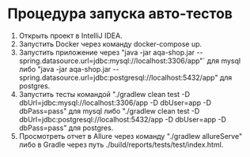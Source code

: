 # Процедура запуска авто-тестов

1. Открыть проект в IntelliJ IDEA.
2. Запустить Docker через команду docker-compose up.
3. Запустить приложение через "java -jar aqa-shop.jar --spring.datasource.url=jdbc:mysql://localhost:3306/app"` для mysql либо 
"java -jar aqa-shop.jar --spring.datasource.url=jdbc:postgresql://localhost:5432/app" для postgres.
4. Запустить тесты командой "./gradlew clean test -D dbUrl=jdbc:mysql://localhost:3306/app -D dbUser=app -D dbPass=pass" для mysql либо "./gradlew clean test -D dbUrl=jdbc:postgresql://localhost:5432/app -D dbUser=app -D dbPass=pass" для postgres. 
5. Просмотреть отчет в Allure через команду "./gradlew allureServe" либо в Gradle через путь ./build/reports/tests/test/index.html.

